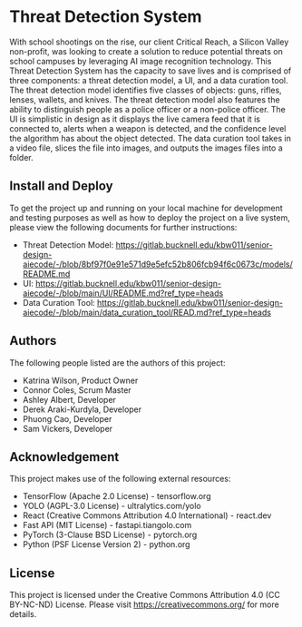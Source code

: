 # Threat Detection System

With school shootings on the rise, our client Critical Reach, a Silicon Valley non-profit, was looking to create a solution to reduce potential threats on school campuses by leveraging AI image recognition technology. This Threat Detection System has the capacity to save lives and is comprised of three components: a threat detection model, a UI, and a data curation tool. The threat detection model identifies five classes of objects: guns, rifles, lenses, wallets, and knives. The threat detection model also features the ability to distinguish people as a police officer or a non-police officer. The UI is simplistic in design as it displays the live camera feed that it is connected to, alerts when a weapon is detected, and the confidence level the algorithm has about the object detected. The data curation tool takes in a video file, slices the file into images, and outputs the images files into a folder.

## Install and Deploy

To get the project up and running on your local machine for development and testing purposes as well as how to deploy the project on a live system, please view the following documents for further instructions:

 - Threat Detection Model: https://gitlab.bucknell.edu/kbw011/senior-design-aiecode/-/blob/8bf97f0e91e571d9e5efc52b806fcb94f6c0673c/models/README.md
 - UI: https://gitlab.bucknell.edu/kbw011/senior-design-aiecode/-/blob/main/UI/README.md?ref_type=heads
 - Data Curation Tool: https://gitlab.bucknell.edu/kbw011/senior-design-aiecode/-/blob/main/data_curation_tool/READ.md?ref_type=heads

## Authors

The following people listed are the authors of this project:
 - Katrina Wilson, Product Owner
 - Connor Coles, Scrum Master
 - Ashley Albert, Developer
 - Derek Araki-Kurdyla, Developer
 - Phuong Cao, Developer
 - Sam Vickers, Developer

## Acknowledgement

This project makes use of the following external resources:
 - TensorFlow (Apache 2.0 License) - tensorflow.org
 - YOLO (AGPL-3.0 License) - ultralytics.com/yolo
 - React (Creative Commons Attribution 4.0 International) - react.dev
 - Fast API (MIT License) - fastapi.tiangolo.com
 - PyTorch (3-Clause BSD License) - pytorch.org
 - Python (PSF License Version 2) - python.org

## License

This project is licensed under the Creative Commons Attribution 4.0 (CC BY-NC-ND) License. Please visit https://creativecommons.org/ for more details.
